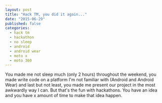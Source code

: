 ```yaml
---
layout: post
title: "Hack TM, you did it again..."
date: "2015-06-29"
published: false
categories:
  - hack tm
  - hackathon
  - no sleep
  - android
  - android wear
  - moto x
  - moto 360
---
```


You made me not sleep much (only 2 hours) throughout the weekend, you made write code on a platform I'm not familiar with (Android and Android Wear) and last but not least, you made me present our project in the most awkwardly way I can. But that's the fun with hackathons. You have an idea and you have x amount of time to make that idea happen.
